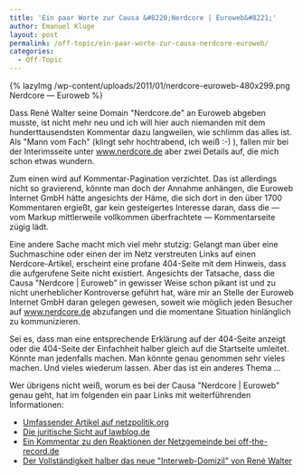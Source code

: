 ```yaml
---
title: 'Ein paar Worte zur Causa &#8220;Nerdcore | Euroweb&#8221;'
author: Emanuel Kluge
layout: post
permalink: /off-topic/ein-paar-worte-zur-causa-nerdcore-euroweb/
categories:
  - Off-Topic
---
```


{% lazyImg /wp-content/uploads/2011/01/nerdcore-euroweb-480x299.png Nerdcore &mdash; Euroweb %}

Dass René Walter seine Domain "Nerdcore.de" an Euroweb abgeben musste, ist nicht mehr neu und ich will hier auch niemanden mit dem hunderttausendsten Kommentar dazu langweilen, wie schlimm das alles ist. Als "Mann vom Fach" (klingt sehr hochtrabend, ich weiß :-) ), fallen mir bei der Interimsseite unter www.nerdcore.de aber zwei Details auf, die mich schon etwas wundern.

Zum einen wird auf Kommentar-Pagination verzichtet. Das ist allerdings nicht so gravierend, könnte man doch der Annahme anhängen, die Euroweb Internet GmbH hätte angesichts der Häme, die sich dort in den über 1700 Kommentaren ergießt, gar kein gesteigertes Interesse daran, dass die &mdash; vom Markup mittlerweile vollkommen überfrachtete &mdash; Kommentarseite zügig lädt.

Eine andere Sache macht mich viel mehr stutzig: Gelangt man über eine Suchmaschine oder einen der im Netz verstreuten Links auf einen Nerdcore-Artikel, erscheint eine profane 404-Seite mit dem Hinweis, dass die aufgerufene Seite nicht existiert. Angesichts der Tatsache, dass die Causa "Nerdcore | Euroweb" in gewisser Weise schon pikant ist und zu nicht unerheblicher Kontroverse geführt hat, wäre mir an Stelle der Euroweb Internet GmbH daran gelegen gewesen, soweit wie möglich jeden Besucher auf www.nerdcore.de abzufangen und die momentane Situation hinlänglich zu kommunizieren.

Sei es, dass man eine entsprechende Erklärung auf der 404-Seite anzeigt oder die 404-Seite der Einfachheit halber gleich auf die Startseite umleitet. Könnte man jedenfalls machen. Man könnte genau genommen sehr vieles machen. Und vieles wiederum lassen. Aber das ist ein anderes Thema &hellip;

Wer übrigens nicht weiß, worum es bei der Causa "Nerdcore | Euroweb" genau geht, hat im folgenden ein paar Links mit weiterführenden Informationen:

  * [Umfassender Artikel auf netzpolitik.org][netzpolitik]
  * [Die juritische Sicht auf lawblog.de][lawblog]
  * [Ein Kommentar zu den Reaktionen der Netzgemeinde bei off-the-record.de][record]
  * [Der Vollständigkeit halber das neue "Interweb-Domizil" von René Walter][crackajack]

[netzpolitik]: http://www.netzpolitik.org/2011/euroweb-vs-nerdcore/
[lawblog]: http://www.lawblog.de/index.php/archives/2011/01/18/der-glaubiger-darf-er-muss-aber-nicht/
[record]: http://off-the-record.de/2011/01/19/shitstorms-und-die-selbstgerechtigkeit-des-mob/
[crackajack]: http://www.crackajack.de/
